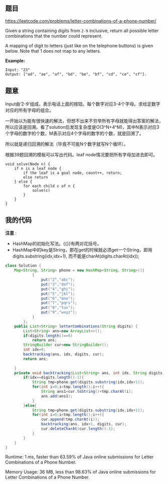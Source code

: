 ## 题目

https://leetcode.com/problems/letter-combinations-of-a-phone-number/

Given a string containing digits from `2-9` inclusive, return all possible letter combinations that the number could represent.

A mapping of digit to letters (just like on the telephone buttons) is given below. Note that 1 does not map to any letters.

**Example:**

```
Input: "23"
Output: ["ad", "ae", "af", "bd", "be", "bf", "cd", "ce", "cf"].
```



## 题意

Input由‘2-9’组成，表示电话上面的按钮。每个数字对应3-4个字母。求给定数字对应的所有字母的组合。



一开始以为能有很快速的解法，但想不出来不穷举所有字母就能得出答案的解法，所以应该是回溯。看了solution后发现复杂度是O(3^N+4^M)，其中N表示对应3个字母的数字的个数，M表示对应4个字母的数字的个数，就是回溯了。



所以就是递归回溯的解法（毕竟不可能N个数字就写N个循环）。

根据39题回溯的模板可以写出代码。leaf node情况要把所有字母加进去即可。

```
void solve(Node n) {
    if n is a leaf node {
        if the leaf is a goal node, count++, return;
        else return
    } else {
        for each child c of n {
            solve(c)
        }
    }
}
```



## 我的代码

**注意** : 

- HashMap的初始化写法。{{}}有两对花括号。
- HashMap中的key是String，那在get的时候就必须get一个String，即用digits.substring(idx,idx+1), 而不能是charAt(digits.charAt(idx));

```java
class Solution {
    Map<String, String> phone = new HashMap<String, String>(){
            {
                put("2","abc");
                put("3","def");
                put("4","ghi");
                put("5","jkl");
                put("6","mno");
                put("7","pqrs");
                put("8","tuv");
                put("9","wxyz");
            }
        };
    public List<String> letterCombinations(String digits) {
        List<String> ans=new ArrayList<>();
        if(digits.length()==0)
            return ans;
        StringBuilder cur=new StringBuilder();
        int idx=0;
        backtracking(ans, idx, digits, cur);
        return ans;
        
    }
    private void backtracking(List<String> ans, int idx, String digits, StringBuilder cur){
        if(idx==digits.length()-1){           
            String tmp=phone.get(digits.substring(idx,idx+1));
            for(int i=0;i<tmp.length();i++){
                String ans1=cur.toString()+tmp.charAt(i);
                ans.add(ans1);
            }
        }else{
            String tmp=phone.get(digits.substring(idx,idx+1));            
            for(int i=0;i<tmp.length();i++){
                cur.append(tmp.charAt(i));
                backtracking(ans, idx+1, digits, cur);
                cur.deleteCharAt(cur.length()-1);
            }
        }
    }
}
```

Runtime: 1 ms, faster than 63.59% of Java online submissions for Letter Combinations of a Phone Number.

Memory Usage: 36 MB, less than 98.63% of Java online submissions for Letter Combinations of a Phone Number.
